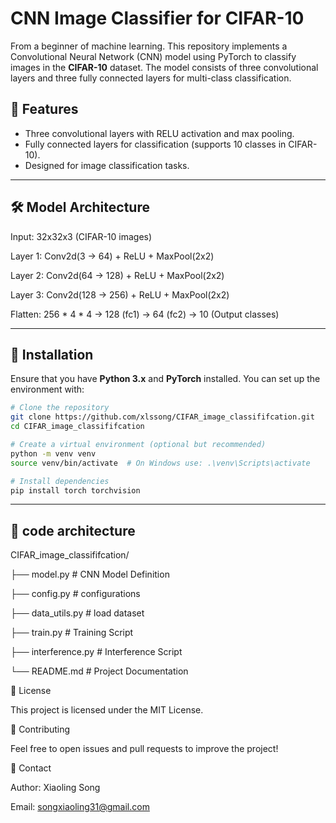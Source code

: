 # CNN Image Classifier for CIFAR-10

From a beginner of machine learning. This repository implements a Convolutional Neural Network (CNN) model using PyTorch to classify images in the **CIFAR-10** dataset. The model consists of three convolutional layers and three fully connected layers for multi-class classification.

## 📌 Features

- Three convolutional layers with RELU activation and max pooling.
- Fully connected layers for classification (supports 10 classes in CIFAR-10).
- Designed for image classification tasks.

---

## 🛠️ Model Architecture

Input: 32x32x3 (CIFAR-10 images)

Layer 1: Conv2d(3 → 64) + ReLU + MaxPool(2x2) 

Layer 2: Conv2d(64 → 128) + ReLU + MaxPool(2x2) 

Layer 3: Conv2d(128 → 256) + ReLU + MaxPool(2x2)

Flatten: 256 * 4 * 4 → 128 (fc1) → 64 (fc2) → 10 (Output classes)

---

## 🚀 Installation

Ensure that you have **Python 3.x** and **PyTorch** installed. You can set up the environment with:

```bash
# Clone the repository
git clone https://github.com/xlssong/CIFAR_image_classififcation.git
cd CIFAR_image_classififcation

# Create a virtual environment (optional but recommended)
python -m venv venv
source venv/bin/activate  # On Windows use: .\venv\Scripts\activate

# Install dependencies
pip install torch torchvision
```

---
## 📜 code architecture
CIFAR_image_classififcation/

├── model.py          # CNN Model Definition

├── config.py        # configurations

├── data_utils.py    # load dataset

├── train.py         # Training Script

├── interference.py  # Interference Script 

└── README.md        # Project Documentation


📜 License

This project is licensed under the MIT License.

🤝 Contributing

Feel free to open issues and pull requests to improve the project!

📧 Contact

Author: Xiaoling Song

Email: songxiaoling31@gmail.com
